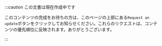 :::caution この文書は現在作成中です

このコンテンツの完成をお待ちの方は、このページの上部にある`Request an update`ボタンをクリックしてお知らせください。これらのリクエストは、コンテンツの優先順位に反映されます。ありがとうございます。

:::
